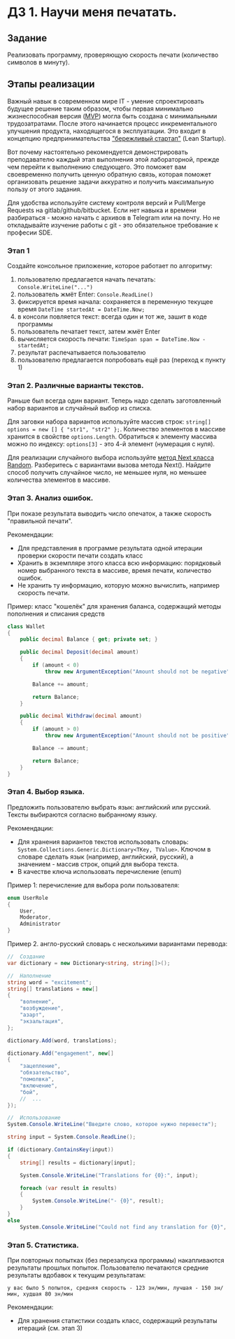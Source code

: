 # ДЗ 1. Научи меня печатать.

## Задание
Реализовать программу, проверяющую скорость печати (количество символов в минуту).

## Этапы реализации
Важный навык в современном мире IT - умение спроектировать будущее решение таким образом, чтобы первая минимально жизнеспособная версия ([MVP](https://en.wikipedia.org/wiki/Minimum_viable_product)) могла быть создана с минимальными трудозатратами. После этого начинается процесс инкрементального улучшения продукта, находящегося в эксплуатации. Это входит в концепцию предпринимательства ["бережливый стартап"](https://ru.wikipedia.org/wiki/%D0%91%D0%B5%D1%80%D0%B5%D0%B6%D0%BB%D0%B8%D0%B2%D1%8B%D0%B9_%D1%81%D1%82%D0%B0%D1%80%D1%82%D0%B0%D0%BF) (Lean Startup).

Вот почему настоятельно рекомендуется демонстрировать преподавателю каждый этап выполнения этой лабораторной, прежде чем перейти к выполнению следующего. Это поможет вам своевременно получить ценную обратную связь, которая поможет организовать решение задачи аккуратно и получить максимальную пользу от этого задания.

Для удобства используйте систему контроля версий и Pull/Merge Requests на gitlab/github/bitbucket. Если нет навыка и времени разбираться - можно начать с архивов в Telegram или на почту. Но не откладывайте изучение работы с git - это обязательное требование к професии SDE.

### Этап 1
Создайте консольное приложение, которое работает по алгоритму:
1. пользователю предлагается начать печатать: `Console.WriteLine("...")`
2. пользователь жмёт Enter: `Console.ReadLine()`
3. фиксируется время начала: сохраняется в переменную текущее время `DateTime startedAt = DateTime.Now;`
4. в консоли повляется текст: всегда один и тот же, зашит в коде программы
5. пользователь печатает текст, затем жмёт Enter
6. вычисляется скорость печати: `TimeSpan span = DateTime.Now - startedAt;` 
7. результат распечатывается пользователю
8. пользователю предлагается попробовать ещё раз (переход к пункту 1)

### Этап 2. Различные варианты текстов. 
Раньше был всегда один вариант. Теперь надо сделать заготовленный набор вариантов и случайный выбор из списка. 

Для заговки набора вариантов используйте массив строк: `string[] options = new [] { "str1", "str2" };`. Количество элементов в массиве хранится в свойстве `options.Length`. Обратиться к элементу массива можно по индексу: `options[3]` - это 4-й элемент (нумерация с нуля).

Для реализации случайного выбора используйте [метод Next класса Random](https://docs.microsoft.com/en-us/dotnet/api/system.random.next). Разберитесь с вариантами вызова метода Next(). Найдите способ получить случайное число, не меньшее нуля, но меньшее количества элементов в массиве.

### Этап 3. Анализ ошибок.

При показе результата выводить число опечаток, а также скорость "правильной печати".

Рекомендации:
- Для представления в программе результата одной итерации проверки скорости печати создать класс
- Хранить в экземпляре этого класса всю информацию: порядковый номер выбранного текста в массиве, время печати, количество ошибок.
- Не хранить ту информацию, которую можно вычислить, например скорость печати.

Пример: класс "кошелёк" для хранения баланса, содержащий методы пополнения и списания средств

```cs
class Wallet
{
    public decimal Balance { get; private set; }

    public decimal Deposit(decimal amount)
    {
        if (amount < 0)
            throw new ArgumentException("Amount should not be negative");

        Balance += amount;

        return Balance;
    }

    public decimal Withdraw(decimal amount)
    {
        if (amount > 0)
            throw new ArgumentException("Amount should not be positive");

        Balance -= amount;

        return Balance;
    }
}
```

### Этап 4. Выбор языка.

Предложить пользователю выбрать язык: английский или русский. Тексты выбираются согласно выбранному языку.

Рекомендации:
- Для хранения вариантов текстов использовать словарь: `System.Collections.Generic.Dictionary<TKey, TValue>`. Ключом в словаре сделать язык (например, английский, русский), а значением - массив строк, опций для выбора текста.
- В качестве ключа использовать перечисление (enum)

Пример 1: перечисление для выбора роли пользователя:

```cs
enum UserRole
{
    User,
    Moderator,
    Administrator
}
```

Пример 2. англо-русский словарь с несколькими вариантами перевода:

```cs
//  Создание
var dictionary = new Dictionary<string, string[]>();

//  Наполнение
string word = "excitement";
string[] translations = new[]
{
    "волнение",
    "возбуждение",
    "азарт",
    "экзальтация",
};

dictionary.Add(word, translations);

dictionary.Add("engagement", new[]
{
    "зацепление",
    "обязательство",
    "помолвка",
    "включение",
    "бой",
    //  ...
});

//  Использование
System.Console.WriteLine("Введите слово, которое нужно перевести");

string input = System.Console.ReadLine();

if (dictionary.ContainsKey(input))
{
    string[] results = dictionary[input];

    System.Console.WriteLine("Translations for {0}:", input);

    foreach (var result in results)
    {
        System.Console.WriteLine("- {0}", result);
    }
}
else
    System.Console.WriteLine("Could not find any translation for {0}", input);
```

### Этап 5. Статистика. 

При повторных попытках (без перезапуска программы) накапливаются результаты прошлых попыток. Пользователю печатаются средние результаты вдобавок к текущим результатам:
```
у вас было 5 попыток, средняя скорость - 123 зн/мин, лучшая - 150 зн/мин, худшая 80 зн/мин
```

Рекомендации:
- Для хранения статистики создать класс, содержащий результаты итераций (см. этап 3)
